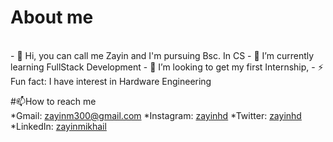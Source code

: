 # About me
<br>
- 👋 Hi, you can call me Zayin and I'm pursuing Bsc. In CS
- 🌱 I’m currently learning FullStack Development
- 🤔 I’m looking to get my first Internship, 
- ⚡ Fun fact: I have interest in Hardware Engineering

#📫How to reach me
<br>
*Gmail: zayinm300@gmail.com
*Instagram: [zayinhd](https://www.instagram.com/zayinhd/)
*Twitter: [zayinhd](https://twitter.com/zayinhd)
*LinkedIn: [zayinmikhail](https://www.linkedin.com/in/zayin-mikhail-229400269/)

